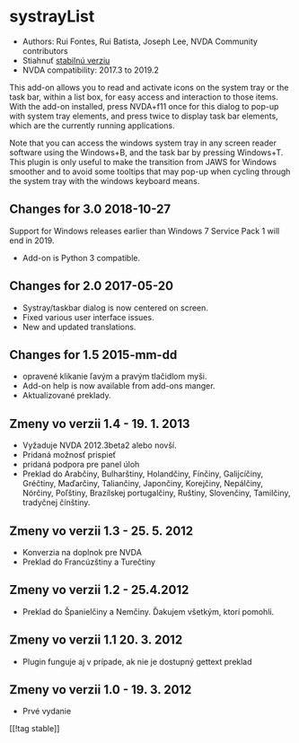 # systrayList #

*   Authors: Rui Fontes, Rui Batista, Joseph Lee, NVDA Community
    contributors
*   Stiahnuť [stabilnú verziu][1]
*   NVDA compatibility: 2017.3 to 2019.2

This add-on allows you to read and activate icons on the system tray or the
task bar, within a list box, for easy access and interaction to those
items. With the add-on installed, press NVDA+f11 once for this dialog to
pop-up with system tray elements, and press twice to display task bar
elements, which are the currently running applications.

Note that you can access the windows system tray in any screen reader
software using the Windows+B, and the task bar by pressing Windows+T. This
plugin is only useful to make the transition from JAWS for Windows smoother
and to avoid some tooltips that may pop-up when cycling through the system
tray with the windows keyboard means.

## Changes for 3.0 2018-10-27 ##

Support for Windows releases earlier than Windows 7 Service Pack 1 will end
in 2019.

* Add-on is Python 3 compatible.

## Changes for 2.0 2017-05-20 ##

* Systray/taskbar dialog is now centered on screen.
* Fixed various user interface issues.
* New and updated translations.

## Changes for 1.5 2015-mm-dd ##

* opravené klikanie ľavým a pravým tlačidlom myši.
* Add-on help is now available from add-ons manger.
* Aktualizované preklady.

## Zmeny vo verzii 1.4 - 19. 1. 2013 ##

* Vyžaduje NVDA 2012.3beta2 alebo novší.
* Pridaná možnosť prispieť
* pridaná podpora pre panel úloh
* Preklad do Arabčiny, Bulharštiny, Holandčiny, Fínčiny, Galijcíčiny,
  Gréčtiny, Maďarčiny, Taliančiny, Japončiny, Korejčiny, Nepálčiny, Nórčiny,
  Poľštiny, Brazílskej portugalčiny, Ruštiny, Slovenčiny, Tamilčiny,
  tradyčnej čínštiny.

## Zmeny vo verzii 1.3 - 25. 5. 2012 ##

* Konverzia na doplnok pre NVDA
* Preklad do Francúzštiny a Turečtiny

## Zmeny vo verzii 1.2 - 25.4.2012 ##

* Preklad do Španielčiny a Nemčiny. Ďakujem všetkým, ktorí pomohli.

## Zmeny vo verzii 1.1 20. 3. 2012 ##

* Plugin funguje aj v prípade, ak nie je dostupný gettext preklad

## Zmeny vo verzii 1.0 - 19. 3. 2012 ##

* Prvé vydanie

[[!tag stable]]

[1]: https://addons.nvda-project.org/files/get.php?file=st
